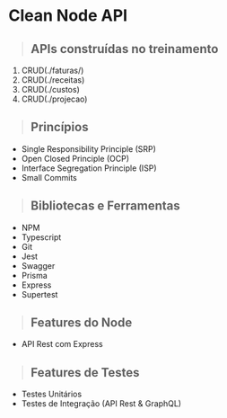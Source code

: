 # **Clean Node API**

> ## APIs construídas no treinamento

1. CRUD(./faturas/)
2. CRUD(./receitas)
3. CRUD(./custos)
4. CRUD(./projecao)

> ## Princípios

* Single Responsibility Principle (SRP)
* Open Closed Principle (OCP)
* Interface Segregation Principle (ISP)
* Small Commits

> ## Bibliotecas e Ferramentas

* NPM
* Typescript
* Git
* Jest
* Swagger
* Prisma
* Express
* Supertest


> ## Features do Node

* API Rest com Express

> ## Features de Testes

* Testes Unitários
* Testes de Integração (API Rest & GraphQL)
